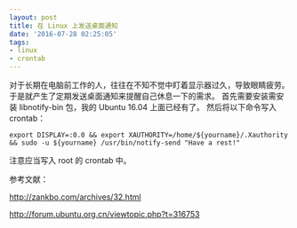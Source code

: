 ```yaml
---
layout: post
title: 在 Linux 上发送桌面通知
date: '2016-07-28 02:25:05'
tags:
- linux
- crontab
---
```


对于长期在电脑前工作的人，往往在不知不觉中盯着显示器过久，导致眼睛疲劳。
于是就产生了定期发送桌面通知来提醒自己休息一下的需求。
首先需要安装需安装 libnotify-bin 包，我的 Ubuntu 16.04 上面已经有了。
然后将以下命令写入 crontab：
```
export DISPLAY=:0.0 && export XAUTHORITY=/home/${yourname}/.Xauthority && sudo -u ${yourname} /usr/bin/notify-send "Have a rest!"
```

注意应当写入 root 的 crontab 中。

参考文献：

http://zankbo.com/archives/32.html

http://forum.ubuntu.org.cn/viewtopic.php?t=316753